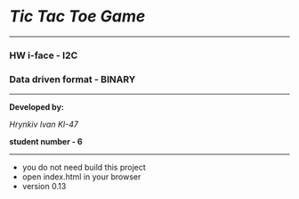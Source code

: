# *Tic Tac Toe Game*

---

### HW i-face - I2C

### Data driven format - BINARY


---
**Developed by:**

*Hrynkiv Ivan KI-47*

**student number - 6**

---

 - you do not need build this project
 - open index.html in your browser
 - version 0.13



